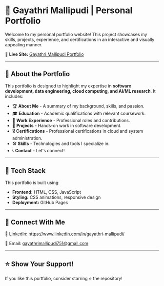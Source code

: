 # 🌟 Gayathri Mallipudi | Personal Portfolio

Welcome to my personal portfolio website! This project showcases my skills, projects, experience, and certifications in an interactive and visually appealing manner.

📍 **Live Site:** [Gayathri Mallipudi Portfolio](https://gayathrimallipudi.github.io/portfolio/)

---

## 📌 About the Portfolio
This portfolio is designed to highlight my expertise in **software development, data engineering, cloud computing, and AI/ML research**. It includes:

- 🏆 **About Me** - A summary of my background, skills, and passion.
- 🎓 **Education** - Academic qualifications with relevant coursework.
- 💼 **Work Experience** - Professional roles and contributions.
- 🚀 **Projects** - Hands-on work in software development.
- 🎖 **Certifications** - Professional certifications in cloud and system administration.
- 🛠 **Skills** - Technologies and tools I specialize in.
- 📞 **Contact** - Let's connect!

---

## 🔧 Tech Stack

This portfolio is built using:

- **Frontend:** HTML, CSS, JavaScript
- **Styling:** CSS animations, responsive design
- **Deployment:** GitHub Pages

---
## 🤝 Connect With Me

💼 LinkedIn: https://www.linkedin.com/in/gayathri-mallipudi/

📧 Email: gayathrimallipudi751@gmail.com

---

## ⭐ Show Your Support!

If you like this portfolio, consider starring ⭐ the repository!
